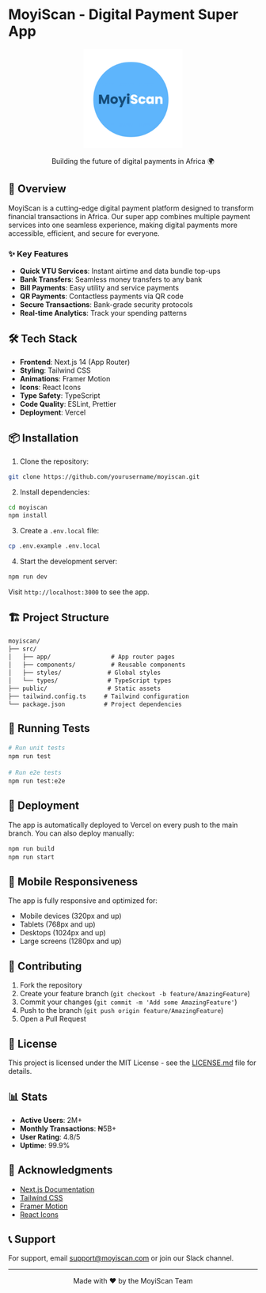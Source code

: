 # MoyiScan - Digital Payment Super App

<div align="center">
  <img src="/public/logo.png" alt="MoyiScan Logo" width="200"/>
  <p>Building the future of digital payments in Africa 🌍</p>
</div>

## 🚀 Overview

MoyiScan is a cutting-edge digital payment platform designed to transform financial transactions in Africa. Our super app combines multiple payment services into one seamless experience, making digital payments more accessible, efficient, and secure for everyone.

### ✨ Key Features

- **Quick VTU Services**: Instant airtime and data bundle top-ups
- **Bank Transfers**: Seamless money transfers to any bank
- **Bill Payments**: Easy utility and service payments
- **QR Payments**: Contactless payments via QR code
- **Secure Transactions**: Bank-grade security protocols
- **Real-time Analytics**: Track your spending patterns

## 🛠 Tech Stack

- **Frontend**: Next.js 14 (App Router)
- **Styling**: Tailwind CSS
- **Animations**: Framer Motion
- **Icons**: React Icons
- **Type Safety**: TypeScript
- **Code Quality**: ESLint, Prettier
- **Deployment**: Vercel

## 📦 Installation

1. Clone the repository:

```bash
git clone https://github.com/yourusername/moyiscan.git
```

2. Install dependencies:

```bash
cd moyiscan
npm install
```

3. Create a `.env.local` file:

```bash
cp .env.example .env.local
```

4. Start the development server:

```bash
npm run dev
```

Visit `http://localhost:3000` to see the app.

## 🏗 Project Structure

```
moyiscan/
├── src/
│   ├── app/                 # App router pages
│   ├── components/          # Reusable components
│   ├── styles/             # Global styles
│   └── types/              # TypeScript types
├── public/                 # Static assets
├── tailwind.config.ts     # Tailwind configuration
└── package.json           # Project dependencies
```

## 🧪 Running Tests

```bash
# Run unit tests
npm run test

# Run e2e tests
npm run test:e2e
```

## 🚀 Deployment

The app is automatically deployed to Vercel on every push to the main branch. You can also deploy manually:

```bash
npm run build
npm run start
```

## 📱 Mobile Responsiveness

The app is fully responsive and optimized for:

- Mobile devices (320px and up)
- Tablets (768px and up)
- Desktops (1024px and up)
- Large screens (1280px and up)

## 🤝 Contributing

1. Fork the repository
2. Create your feature branch (`git checkout -b feature/AmazingFeature`)
3. Commit your changes (`git commit -m 'Add some AmazingFeature'`)
4. Push to the branch (`git push origin feature/AmazingFeature`)
5. Open a Pull Request

## 📄 License

This project is licensed under the MIT License - see the [LICENSE.md](LICENSE.md) file for details.

## 📊 Stats

- **Active Users**: 2M+
- **Monthly Transactions**: ₦5B+
- **User Rating**: 4.8/5
- **Uptime**: 99.9%

## 🙏 Acknowledgments

- [Next.js Documentation](https://nextjs.org/docs)
- [Tailwind CSS](https://tailwindcss.com)
- [Framer Motion](https://www.framer.com/motion)
- [React Icons](https://react-icons.github.io/react-icons)

## 📞 Support

For support, email support@moyiscan.com or join our Slack channel.

---

<div align="center">
  Made with ❤️ by the MoyiScan Team
</div>
